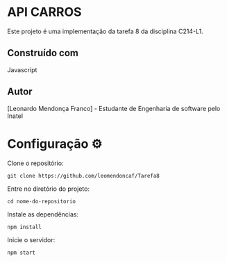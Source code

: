 # **API CARROS**
Este projeto é uma implementação da tarefa 8 da disciplina C214-L1.

## Construído com
Javascript

## Autor
[Leonardo Mendonça Franco] - Estudante de Engenharia de software pelo Inatel

# **Configuração** ⚙️

Clone o repositório:

```
git clone https://github.com/leomendoncaf/Tarefa8
```

Entre no diretório do projeto:

```
cd nome-do-repositorio
```

Instale as dependências:

```
npm install
```

Inicie o servidor:

```
npm start
```

